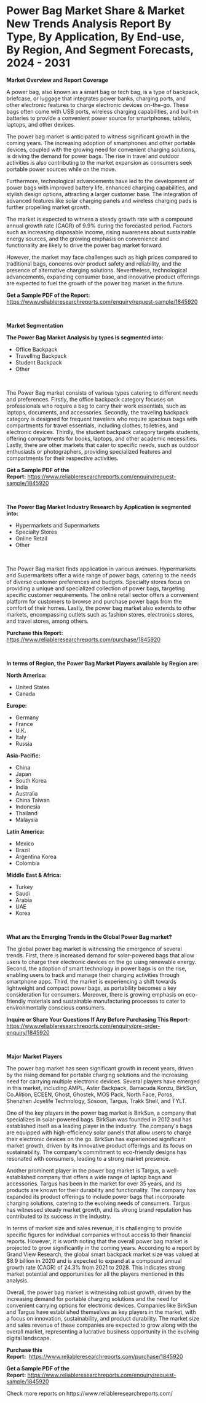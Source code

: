 <p><h1>Power Bag Market Share & Market New Trends Analysis Report By Type, By Application, By End-use, By Region, And Segment Forecasts, 2024 - 2031</h1></p><p><strong>Market Overview and Report Coverage</strong></p>
<p><p>A power bag, also known as a smart bag or tech bag, is a type of backpack, briefcase, or luggage that integrates power banks, charging ports, and other electronic features to charge electronic devices on-the-go. These bags often come with USB ports, wireless charging capabilities, and built-in batteries to provide a convenient power source for smartphones, tablets, laptops, and other devices.</p><p>The power bag market is anticipated to witness significant growth in the coming years. The increasing adoption of smartphones and other portable devices, coupled with the growing need for convenient charging solutions, is driving the demand for power bags. The rise in travel and outdoor activities is also contributing to the market expansion as consumers seek portable power sources while on the move.</p><p>Furthermore, technological advancements have led to the development of power bags with improved battery life, enhanced charging capabilities, and stylish design options, attracting a larger customer base. The integration of advanced features like solar charging panels and wireless charging pads is further propelling market growth.</p><p>The market is expected to witness a steady growth rate with a compound annual growth rate (CAGR) of 9.9% during the forecasted period. Factors such as increasing disposable income, rising awareness about sustainable energy sources, and the growing emphasis on convenience and functionality are likely to drive the power bag market forward.</p><p>However, the market may face challenges such as high prices compared to traditional bags, concerns over product safety and reliability, and the presence of alternative charging solutions. Nevertheless, technological advancements, expanding consumer base, and innovative product offerings are expected to fuel the growth of the power bag market in the future.</p></p>
<p><strong>Get a Sample PDF of the Report:</strong> <a href="https://www.reliableresearchreports.com/enquiry/request-sample/1845920">https://www.reliableresearchreports.com/enquiry/request-sample/1845920</a></p>
<p>&nbsp;</p>
<p><strong>Market Segmentation</strong></p>
<p><strong>The Power Bag Market Analysis by types is segmented into:</strong></p>
<p><ul><li>Office Backpack</li><li>Travelling Backpack</li><li>Student Backpack</li><li>Other</li></ul></p>
<p>&nbsp;</p>
<p><p>The Power Bag market consists of various types catering to different needs and preferences. Firstly, the office backpack category focuses on professionals who require a bag to carry their work essentials, such as laptops, documents, and accessories. Secondly, the traveling backpack category is designed for frequent travelers who require spacious bags with compartments for travel essentials, including clothes, toiletries, and electronic devices. Thirdly, the student backpack category targets students, offering compartments for books, laptops, and other academic necessities. Lastly, there are other markets that cater to specific needs, such as outdoor enthusiasts or photographers, providing specialized features and compartments for their respective activities.</p></p>
<p><strong>Get a Sample PDF of the Report:</strong>&nbsp;<a href="https://www.reliableresearchreports.com/enquiry/request-sample/1845920">https://www.reliableresearchreports.com/enquiry/request-sample/1845920</a></p>
<p>&nbsp;</p>
<p><strong>The Power Bag Market Industry Research by Application is segmented into:</strong></p>
<p><ul><li>Hypermarkets and Supermarkets</li><li>Specialty Stores</li><li>Online Retail</li><li>Other</li></ul></p>
<p>&nbsp;</p>
<p><p>The Power Bag market finds application in various avenues. Hypermarkets and Supermarkets offer a wide range of power bags, catering to the needs of diverse customer preferences and budgets. Specialty stores focus on providing a unique and specialized collection of power bags, targeting specific customer requirements. The online retail sector offers a convenient platform for customers to browse and purchase power bags from the comfort of their homes. Lastly, the power bag market also extends to other markets, encompassing outlets such as fashion stores, electronics stores, and travel stores, among others.</p></p>
<p><strong>Purchase this Report:</strong>&nbsp; <a href="https://www.reliableresearchreports.com/purchase/1845920">https://www.reliableresearchreports.com/purchase/1845920</a></p>
<p>&nbsp;</p>
<p><strong>In terms of Region, the Power Bag Market Players available by Region are:</strong></p>
<p>
    <p> <strong> North America: </strong>
        <ul>
            <li>United States</li>
            <li>Canada</li>
        </ul>
        </p> 
    <p> <strong> Europe: </strong>
        <ul>
            <li>Germany</li>
            <li>France</li>
            <li>U.K.</li>
            <li>Italy</li>
            <li>Russia</li>
        </ul>
        </p> 
    <p> <strong> Asia-Pacific: </strong>
        <ul>
            <li>China</li>
            <li>Japan</li>
            <li>South Korea</li>
            <li>India</li>
            <li>Australia</li>
            <li>China Taiwan</li>
            <li>Indonesia</li>
            <li>Thailand</li>
            <li>Malaysia</li>
        </ul>
        </p> 
    <p> <strong> Latin America: </strong>
        <ul>
            <li>Mexico</li>
            <li>Brazil</li>
            <li>Argentina Korea</li>
            <li>Colombia</li>
        </ul>
        </p> 
    <p> <strong> Middle East & Africa: </strong>
        <ul>
            <li>Turkey</li>
            <li>Saudi</li>
            <li>Arabia</li>
            <li>UAE</li>
            <li>Korea</li>
        </ul>
    </p>
    </p>
<p>&nbsp;</p>
<p><strong>What are the Emerging Trends in the Global Power Bag market?</strong></p>
<p><p>The global power bag market is witnessing the emergence of several trends. First, there is increased demand for solar-powered bags that allow users to charge their electronic devices on the go using renewable energy. Second, the adoption of smart technology in power bags is on the rise, enabling users to track and manage their charging activities through smartphone apps. Third, the market is experiencing a shift towards lightweight and compact power bags, as portability becomes a key consideration for consumers. Moreover, there is growing emphasis on eco-friendly materials and sustainable manufacturing processes to cater to environmentally conscious consumers.</p></p>
<p><strong>Inquire or Share Your Questions If Any Before Purchasing This Report</strong>- <a href="https://www.reliableresearchreports.com/enquiry/pre-order-enquiry/1845920">https://www.reliableresearchreports.com/enquiry/pre-order-enquiry/1845920</a></p>
<p>&nbsp;</p>
<p><strong>Major Market Players</strong></p>
<p><p>The power bag market has seen significant growth in recent years, driven by the rising demand for portable charging solutions and the increasing need for carrying multiple electronic devices. Several players have emerged in this market, including AMPL, Aster Backpack, Barracuda Konzu, BirkSun, Co.Alition, ECEEN, Ghost, Ghostek, MOS Pack, North Face, Poros, Shenzhen Joyelife Technology, Sosoon, Targus, Trakk Shell, and TYLT.</p><p>One of the key players in the power bag market is BirkSun, a company that specializes in solar-powered bags. BirkSun was founded in 2012 and has established itself as a leading player in the industry. The company's bags are equipped with high-efficiency solar panels that allow users to charge their electronic devices on the go. BirkSun has experienced significant market growth, driven by its innovative product offerings and its focus on sustainability. The company's commitment to eco-friendly designs has resonated with consumers, leading to a strong market presence.</p><p>Another prominent player in the power bag market is Targus, a well-established company that offers a wide range of laptop bags and accessories. Targus has been in the market for over 35 years, and its products are known for their durability and functionality. The company has expanded its product offerings to include power bags that incorporate charging solutions, catering to the evolving needs of consumers. Targus has witnessed steady market growth, and its strong brand reputation has contributed to its success in the industry.</p><p>In terms of market size and sales revenue, it is challenging to provide specific figures for individual companies without access to their financial reports. However, it is worth noting that the overall power bag market is projected to grow significantly in the coming years. According to a report by Grand View Research, the global smart backpack market size was valued at $8.9 billion in 2020 and is expected to expand at a compound annual growth rate (CAGR) of 24.3% from 2021 to 2028. This indicates strong market potential and opportunities for all the players mentioned in this analysis.</p><p>Overall, the power bag market is witnessing robust growth, driven by the increasing demand for portable charging solutions and the need for convenient carrying options for electronic devices. Companies like BirkSun and Targus have established themselves as key players in the market, with a focus on innovation, sustainability, and product durability. The market size and sales revenue of these companies are expected to grow along with the overall market, representing a lucrative business opportunity in the evolving digital landscape.</p></p>
<p><strong>Purchase this Report:</strong>&nbsp;&nbsp;<a href="https://www.reliableresearchreports.com/purchase/1845920">https://www.reliableresearchreports.com/purchase/1845920</a></p>
<p></p>
<p><strong>Get a Sample PDF of the Report:</strong>&nbsp;<a href="https://www.reliableresearchreports.com/enquiry/request-sample/1845920">https://www.reliableresearchreports.com/enquiry/request-sample/1845920</a></p>
<p>Check more reports on https://www.reliableresearchreports.com/</p>